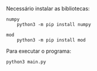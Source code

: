 Necessário instalar as bibliotecas:

    numpy
        python3 -m pip install numpy

    mod
        python3 -m pip install mod


Para executar o programa:

    python3 main.py